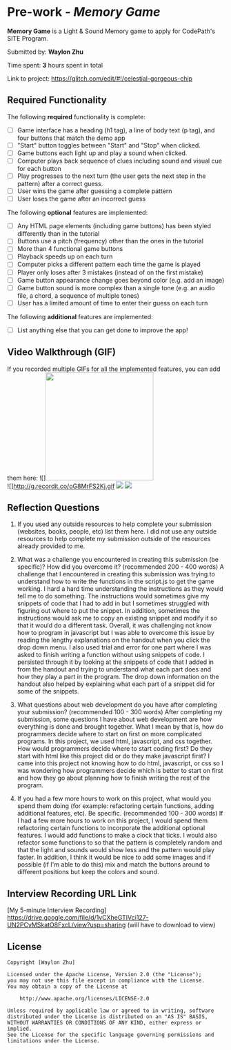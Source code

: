 # Pre-work - *Memory Game*

**Memory Game** is a Light & Sound Memory game to apply for CodePath's SITE Program. 

Submitted by: **Waylon Zhu**

Time spent: **3** hours spent in total

Link to project: https://glitch.com/edit/#!/celestial-gorgeous-chip

## Required Functionality

The following **required** functionality is complete:

* [ ] Game interface has a heading (h1 tag), a line of body text (p tag), and four buttons that match the demo app
* [ ] "Start" button toggles between "Start" and "Stop" when clicked. 
* [ ] Game buttons each light up and play a sound when clicked. 
* [ ] Computer plays back sequence of clues including sound and visual cue for each button
* [ ] Play progresses to the next turn (the user gets the next step in the pattern) after a correct guess. 
* [ ] User wins the game after guessing a complete pattern
* [ ] User loses the game after an incorrect guess

The following **optional** features are implemented:

* [ ] Any HTML page elements (including game buttons) has been styled differently than in the tutorial
* [ ] Buttons use a pitch (frequency) other than the ones in the tutorial
* [ ] More than 4 functional game buttons
* [ ] Playback speeds up on each turn
* [ ] Computer picks a different pattern each time the game is played
* [ ] Player only loses after 3 mistakes (instead of on the first mistake)
* [ ] Game button appearance change goes beyond color (e.g. add an image)
* [ ] Game button sound is more complex than a single tone (e.g. an audio file, a chord, a sequence of multiple tones)
* [ ] User has a limited amount of time to enter their guess on each turn

The following **additional** features are implemented:

- [ ] List anything else that you can get done to improve the app!

## Video Walkthrough (GIF)

If you recorded multiple GIFs for all the implemented features, you can add them here:
![]<img src = "http://g.recordit.co/oG8MrFS2Kj.gif" width=250> <br>
![]http://g.recordit.co/oG8MrFS2Kj.gif
![](gif3-link-here)
![](gif4-link-here)

## Reflection Questions
1. If you used any outside resources to help complete your submission (websites, books, people, etc) list them here. 
I did not use any outside resources to help complete my submission outside of the resources already provided to me.

2. What was a challenge you encountered in creating this submission (be specific)? How did you overcome it? (recommended 200 - 400 words) 
A challenge that I encountered in creating this submission was trying to understand how to write the functions in the script.js to get the game working. I hard a hard time understanding the instructions as they would tell me to do something. The instructions would sometimes give my snippets of code that I had to add in but I sometimes struggled with figuring out where to put the snippet. In addition, sometimes the instructions would ask me to copy an existing snippet and modify it so that it would do a different task. Overall, it was challenging not know how to program in javascript but I was able to overcome this issue by reading the lengthy explanations on the handout when you click the drop down menu. I also used trial and error for one part where I was asked to finish writing a function without using snippets of code. I persisted through it by looking at the snippets of code that I added in from the handout and trying to understand what each part does and how they play a part in the program. The drop down information on the handout also helped by explaining what each part of a snippet did for some of the snippets.

3. What questions about web development do you have after completing your submission? (recommended 100 - 300 words) 
After completing my submission, some questions I have about web development are how everything is done and brought together. What I mean by that is, how do programmers decide where to start on first on more complicated programs. In this project, we used html, javascript, and css together. How would programmers decide where to start coding first? Do they start with html like this project did or do they make javascript first? I came into this project not knowing how to do html, javascript, or css so I was wondering how programmers decide which is better to start on first and how they go about planning how to finish writing the rest of the program.

4. If you had a few more hours to work on this project, what would you spend them doing (for example: refactoring certain functions, adding additional features, etc). Be specific. (recommended 100 - 300 words) 
If I had a few more hours to work on this project, I would spend them refactoring certain functions to incorporate the additional optional features. I would add functions to make a clock that ticks. I would also refactor some functions to so that the pattern is completely random and that the light and sounds would show less and the pattern would play faster. In addition, I think it would be nice to add some images and if possible (if I'm able to do this) mix and match the buttons around to different positions but keep the colors and sound. 



## Interview Recording URL Link

[My 5-minute Interview Recording] https://drive.google.com/file/d/1vCXheGTIVci127-UN2PCvMSkatO8FxcL/view?usp=sharing
(will have to download to view)

## License

    Copyright [Waylon Zhu]

    Licensed under the Apache License, Version 2.0 (the "License");
    you may not use this file except in compliance with the License.
    You may obtain a copy of the License at

        http://www.apache.org/licenses/LICENSE-2.0

    Unless required by applicable law or agreed to in writing, software
    distributed under the License is distributed on an "AS IS" BASIS,
    WITHOUT WARRANTIES OR CONDITIONS OF ANY KIND, either express or implied.
    See the License for the specific language governing permissions and
    limitations under the License.
